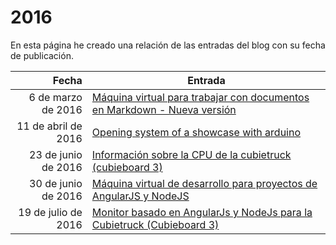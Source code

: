 # 2016

En esta página he creado una relación de las entradas del blog con su fecha de publicación.

| Fecha  | Entrada |
| --: | -- |
| 6 de marzo de 2016 | [Máquina virtual para trabajar con documentos en Markdown - Nueva versión](#2016_01) |
| 11 de abril de 2016 | [Opening system of a showcase with arduino](#2016_02) |
| 23 de junio de 2016 | [Información sobre la CPU de la cubietruck (cubieboard 3)](#2016_03) |
| 30 de junio de 2016 | [Máquina virtual de desarrollo para proyectos de AngularJS y NodeJS](#2016_04) |
| 19 de julio de 2016 | [Monitor basado en AngularJs y NodeJs para la Cubietruck (Cubieboard 3)](#2016_05) |
